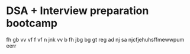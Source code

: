 # DSA + Interview preparation bootcamp
fh  gb
vv
vf f
vf
n  jnk
vv
 b 
fh
jbg
bg
gt
reg 
ad
nj
sa
njcfjehuhsffmewwpum eerr
